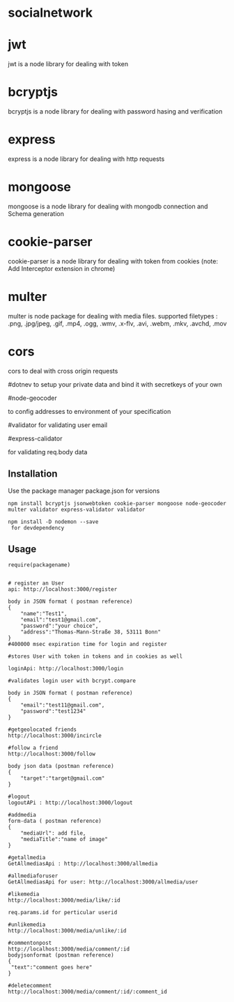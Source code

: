 # socialnetwork
# jwt 

jwt is a node library for dealing with token

# bcryptjs

bcryptjs is a node library for dealing with password hasing and verification

# express

express is a node library for dealing with http requests

# mongoose

mongoose is a node library for dealing with mongodb connection and Schema generation

# cookie-parser

cookie-parser is a node library for dealing with token from cookies (note: Add Interceptor extension in chrome)

# multer

multer is node package for dealing with media files.
supported filetypes : .png, .jpg/jpeg, .gif, .mp4, .ogg, .wmv, .x-flv, .avi, .webm, .mkv, .avchd, .mov

# cors

cors to deal with cross origin requests
 
#dotnev
to setup your private data and bind it with secretkeys of your own

#node-geocoder

to config addresses to environment of your specification  

#validator
for validating user email

#express-calidator 

for validating req.body data 

## Installation

Use the package manager package.json for versions

```
npm install bcryptjs jsonwebtoken cookie-parser mongoose node-geocoder multer validator express-validator validator

npm install -D nodemon --save
 for devdependency

```

## Usage

```node
require(packagename)


# register an User
api: http://localhost:3000/register

body in JSON format ( postman reference)
{
    "name":"Test1",
    "email":"test1@gmail.com",
    "password":"your choice",
    "address":"Thomas-Mann-Straße 38, 53111 Bonn"
}
#400000 msec expiration time for login and register

#stores User with token in tokens and in cookies as well

loginApi: http://localhost:3000/login

#validates login user with bcrypt.compare

body in JSON format ( postman reference)
{
    "email":"test11@gmail.com",
    "password":"test1234"
}

#getgeolocated friends
http://localhost:3000/incircle

#follow a friend
http://localhost:3000/follow

body json data (postman reference)
{
	"target":"target@gmail.com"
}

#logout 
logoutAPi : http://localhost:3000/logout

#addmedia
form-data ( postman reference)
{
    "mediaUrl": add file,
    "mediaTitle":"name of image"
}

#getallmedia
GetAllmediasApi : http://localhost:3000/allmedia

#allmediaforuser
GetAllmediasApi for user: http://localhost:3000/allmedia/user

#likemedia
http://localhost:3000/media/like/:id

req.params.id for perticular userid

#unlikemedia
http://localhost:3000/media/unlike/:id

#commentonpost
http://localhost:3000/media/comment/:id
bodyjsonformat (postman reference)
{
 "text":"comment goes here"
}

#deletecomment
http://localhost:3000/media/comment/:id/:comment_id

```
